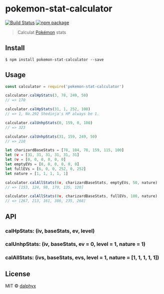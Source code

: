 # pokemon-stat-calculator

[![Build Status](https://travis-ci.org/dalphyx/pokemon-stat-calculator.svg?branch=master)](https://travis-ci.org/dalphyx/pokemon-stat-calculator) [![npm package](https://img.shields.io/npm/v/pokemon-stat-calculator.svg)](https://www.npmjs.com/package/pokemon-stat-calculator)

> Calculat [Pokémon](https://en.wikipedia.org/wiki/Pok%C3%A9mon) stats



## Install

```
$ npm install pokemon-stat-calculator --save
```



## Usage

```jsx
const calculator = require('pokemon-stat-calculator')

calculator.calHpStats(3, 78, 249, 50)
// => 170

calculator.calHpStats(31, 1, 252, 100)
// => 1, No.292 Shedinja's HP always be 1.

calculator.calUnhpStats(0, 159, 0, 100)
// => 323

calculator.calUnhpStats(31, 159, 249, 50)
// => 210

let charizardBaseStats = [78, 104, 78, 159, 115, 100]
let 6v = [31, 31, 31, 31, 31, 31]
let 0v = [0, 0, 0, 0, 0, 0]
let emptyEVs = [0, 0, 0, 0, 0, 0]
let fullEVs = [6, 0, 0, 252, 0, 252]
let nature = [1, 1, 1, 1, 1]

calculator.calAllStats(6v, charizardBaseStats, emptyEVs, 50, nature)
// => [153, 124, 98, 179, 135, 120]

calculator.calAllStats(0v, charizardBaseStats, fullEVs, 100, nature)
// => [267, 213, 161, 386, 235, 268]
```


## API

### calHpStats: (iv, baseStats, ev, level)

### calUnhpStats: (iv, baseStats, ev = 0, level = 1, nature = 1)

### calAllStats: (ivs, baseStats, evs, level = 1, nature = [1, 1, 1, 1, 1])


## License

MIT © [dalphyx](https://github.com/dalphyx)
